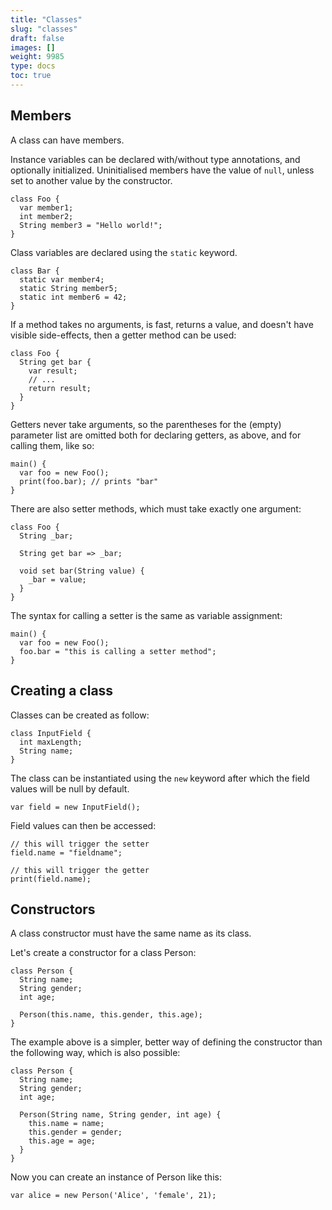 ```yaml
---
title: "Classes"
slug: "classes"
draft: false
images: []
weight: 9985
type: docs
toc: true
---
```


## Members
A class can have members.

Instance variables can be declared with/without type annotations, and optionally initialized. Uninitialised members have the value of `null`, unless set to another value by the constructor.

    class Foo {
      var member1;
      int member2;
      String member3 = "Hello world!";
    }

Class variables are declared using the `static` keyword.

    class Bar {
      static var member4;
      static String member5;
      static int member6 = 42;
    }


If a method takes no arguments, is fast, returns a value, and doesn't have visible side-effects, then a getter method can be used:

    class Foo {
      String get bar {
        var result;
        // ...
        return result;
      }
    }

Getters never take arguments, so the parentheses for the (empty) parameter list are omitted both for declaring getters, as above, and for calling them, like so:

    main() {
      var foo = new Foo();
      print(foo.bar); // prints "bar"
    }

There are also setter methods, which must take exactly one argument:

    class Foo {
      String _bar;

      String get bar => _bar;

      void set bar(String value) {
        _bar = value;
      }
    }

The syntax for calling a setter is the same as variable assignment:

    main() {
      var foo = new Foo();
      foo.bar = "this is calling a setter method";
    }



## Creating a class
Classes can be created as follow:

    class InputField {
      int maxLength;
      String name;
    }

The class can be instantiated using the `new` keyword after which the field values will be null by default.

    var field = new InputField();

Field values can then be accessed:

    // this will trigger the setter
    field.name = "fieldname";
    
    // this will trigger the getter
    print(field.name);




## Constructors
A class constructor must have the same name as its class.

Let's create a constructor for a class Person:

    class Person {
      String name;
      String gender;
      int age;

      Person(this.name, this.gender, this.age);
    }

The example above is a simpler, better way of defining the constructor than the following way, which is also possible:

    class Person {
      String name;
      String gender;
      int age;

      Person(String name, String gender, int age) {
        this.name = name;
        this.gender = gender;
        this.age = age;
      }
    }

Now you can create an instance of Person like this:

    var alice = new Person('Alice', 'female', 21);


